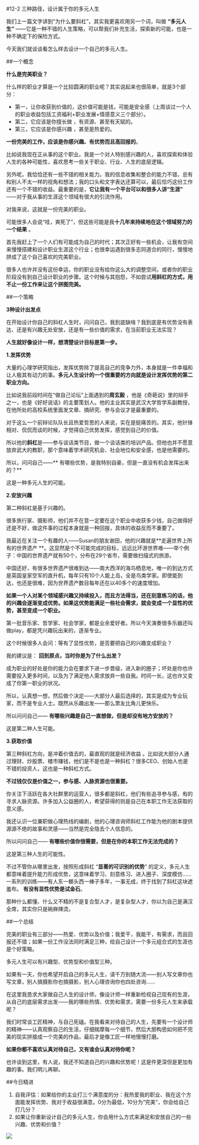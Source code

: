 #12-2 三种路径，设计属于你的多元人生 

我们上一篇文字讲到“为什么要斜杠”，其实我更喜欢用另一个词，叫做 **“多元人生”** ——它是一种不错的人生策略，可以帮我们补充生活，探索新的可能，也是一种不确定下的保险方式。

今天我们就谈谈看怎么样去设计一个自己的多元人生。

##一个概念

**什么是完美职业？**

什么样的职业才算是一个比较圆满的职业呢？其实说起来也很简单，就是3个部分：

- 第一，让你收获到价值的，这价值可能是钱，可能是安全感（上周谈过一个人的职业收益包括工资福利+职业发展+情感意义三个部分）。
- 第二，它应该是你擅长做 ，有资源、甚至有天赋的。
- 第三，它应该是你感兴趣 ，甚至是热爱的。

**一份完美的工作，应该是你感兴趣、有优势而且高回报的**。

比如说我现在正从事的这个职业。我是一个对人特别感兴趣的人，喜欢探索和体验人生的各种可能性，喜欢思考一些关于职业、行业、人生的底层逻辑。

另外呢，我恰恰还有一些不错的相关能力。我的信息收集和整合的能力不错，总有和别人不太一样的视角和想法；我的口头和文字表达还算可以，最后恰巧这份工作还有一个不错的收益。最重要的是，**它让我有一个平台可以和很多人讲“生涯”** ——对于我从事的生涯这个领域有很大的引流作用。

对我来说，这就是一份完美的职业。

可能很多人会说“哇，爽死了”，但这些可能是我**十几年来持续地在这个领域努力的一个结果** 。

首先我赶上了一个人们有可能成为自己的时代；其次正好有一些机会，让我有空间来慢慢搭建和设计职业生涯这个行业；也很幸运遇到很多志同道合的同行，慢慢地拼成了这个自己喜欢的完美职业。

很多人也许并没有这份幸运，你的职业没有给你这么大的调整空间，或者你的职业阶段没有到自己设计职业的步骤。这个时候与其抱怨，不如尝试**用斜杠的方式，用不止一份工作来让这个拼图完美。**

##一个策略

**3种设计出发点**

在开始设计你自己的斜杠人生时，问问自己，我到底缺啥？我到底是有优势没有表达、还是有兴趣无处安放，还是有一些价值的需求，在当前职业无法实现？ 

**人生就好像设计一样，想清楚设计目标是第一步。**

**1.发挥优势**

大量的心理学研究指出，发挥优势除了提高自己的竞争力外，本身就是一件幸福和让人极其有动力的事。**多元人生设计的一个很重要的方向就是设计发挥优势的第二职业方向。**

比如说我前段时间在“做自己论坛”上面遇到的**周玄毅** ，他是《奇葩说》里的辩手之一，也是《好好说话》的主要策划人。他的主业其实是武汉大学哲学系副教授，在他所处的高校系统里面发文章、搞研究、参与会议才是最重要的。

对于这么一个前辩论队队长且热爱哲思的人来说，实在是挺痛苦的。其实，他针锋相对、侃侃而谈的时候，才觉得自己优势发挥，感觉到自己的价值。

所以他的**斜杠**是——参与谈话类节目，做一个谈话类的培训产品。但他也并不愿意放弃武大的教职，那个意味着学术研究机会、社会地位和安全感，也是他需要的。

所以，问问自己——** 有哪些优势，是我特别自豪，但是一直没有机会发挥出来的？**

这是一种多元人生的可能。

**2.安放兴趣**

第二种斜杠是基于兴趣的。

很多旅行家、摄影师，他们并不在意一定要在这个职业中收获多少钱，自己做得好还是不好，做这件事的过程本身就是一种回报，具体的收益反而不重要了。

我最近在关注一个有趣的人——Susan的朋友谢田，他的兴趣就是**走遍世界上所有的世界遗产 **。这显然是个不可能完成的目标，远远比环游世界难——举个例子：中国的世界遗产就有50个，分布在29个省市，需要做扫描式的旅游。

中国还好，有很多世界遗产很难到达——南大西洋的海鸟栖息地，唯一的到达方式是英国皇家空军的直升机，每年只有10个人能上岛，全是鸟类学家。即使能到达，也还是很难，因为世界遗产数目每年还在以40多个的速度增加。

**如果一个人对某个领域感兴趣又持续投入，而且方法得当，还在刻意练习的话，他的兴趣会逐渐变成优势。如果这优势能满足一些社会需求，就会变成一个显性的优势，甚至变成一个职业。**

第一批音乐家、哲学家、社会学家，都是业余爱好者。所以今天演奏很多乐器还叫做play，都是凭兴趣玩出来的，逐渐专业。

这个时候很多人会问：等有了显性优势，是否要把自己的兴趣变成职业？

我的建议是： **回到原点，当时你是为了什么出发？**

成为职业的好处是你的能力会在要求下进一步晋级，进入新的圈子；坏处是你也许需要投入更多时间，以及为了满足他人需求放弃一些自我。时间一长，这也许又变成了你第一职业的状况。

所以，认真想一想，然后做个决定——大部分人最后选择的，其实是成为专业玩家，而不是专业人士。既然从乐趣出发——那么票友比角儿更快乐。

所以问问自己—— **有哪些兴趣是自己一直想做，但是却没有地方安放的？**

这是第二种人生可能。

**3.获取价值**

第三种斜杠方向，是冲着价值去的，最直观的就是经济收益 。比如说大部分人通过理财、炒股票、楼市赚钱，他们是不是也是一种斜杠？很多CEO、创始人也是不错的投资人，这也是一种斜杠方式。

**不过钱仅仅是价值之一，参与感、人脉资源也很重要。**

你关注下活跃在各大社群里的运营人，很多都是斜杠，他们有些追寻参与感，有的寻求人脉资源。许多加入公益圈的人，希望获得的则是自己在本职工作无法获取的意义感。

我还认识一位兼职做心理热线的编剧，他的心理咨询师斜杠工作能为他的剧本提供源源不绝的故事和灵感——当然是完全隐去个人信息的。

所以问问自己—— **有哪些价值你很需要，但是在你的本职工作无法完成的？**

这是第三种人生的可能性。

不过不管你从哪里出发，按照形成斜杠 “**显著的可识别的优势**” 的定义，多元人生都意味着提升能力形成优势，这意味着学习、刻意练习、进入圈子、深度模仿……一系列的训练——有人东一榔头西一棒子多年，一事无成，终于找到了斜杠这块遮羞布。 **有没有显性优势是试金石**。

那种什么都懂、什么又不精的不是复合型人才，是复杂型人才，你以为自己是满汉全席，其实你只是碗麻辣烫。

##一个总结

完美的职业有三部分——热爱、优势以及价值；我爱干，我能干，有需求，而且回报还不错；如果一份工作没法同时满足三种，给自己设计一个多元组合式的生涯也是个好策略。

多元人生可以有兴趣型、优势型和价值型三种。

如果有一天，你也希望开启自己的多元人生，请千万别随大流——别人写文章你也写文章，别人搞摄影你也搞摄影，别人心理咨询你也四处咨询……

在这里我恳求大家做自己人生的设计师，像设计师一样重新检视自己现有的生涯，从自己的底层需求出发——我的哪些热情、优势和需求，需要一份多元人生来承载呢？ 

我们时常谈工匠精神，与自己死磕。在我看来对待自己的人生，先要有一个设计师的精神——认真观察自己的生活，仔细揣摩每一个细节，然后大胆构思如何把不完美的现实拼接成一个完美的作品，最后才是像工匠一样地慢慢打磨。

**如果你都不喜欢认真对待自己，又有谁会认真对待你呢？**

也许谈到这里，有人说，我还不知道自己的兴趣和优势呢！这是件更深但是更加有趣的事。我们明儿再聊。

##今日精进

1. 自我评估：如果给你的主业打三个满意度的分：我热爱我的职业、我在这个方面能发挥优势、我对于收益很满意。0分为最低，10分为“完美”，你会给自己打几分？
2. 如果让你重新设计自己的多元人生，你会用什么方式来满足和安放自己的一些兴趣、优势和价值？

![](./_image/img_1517.jpg)
